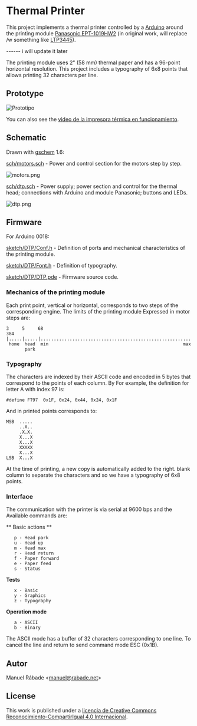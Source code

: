 Thermal Printer
=================

This project implements a thermal printer controlled by a
[Arduino](http://arduino.cc) around the printing module
[Panasonic EPT-1019HW2](doc/EPT-1019HW2.pdf) (in original work, will replace /w something like [LTP3445](http://zival.ru/sites/default/files/download/ltp3445.pdf)).


------ i will update it later

The printing module uses 2" (58 mm) thermal paper and has a
96-point horizontal resolution. This project includes a
typography of 6x8 points that allows printing 32 characters per line.

Prototype
---------

![Prototipo](img/prototype.jpg "Prototipo")

You can also see the [video de la impresora térmica en
funcionamiento](http://vimeo.com/13995215).

Schematic
------------

Drawn with [gschem](http://www.gpleda.org) 1.6:

[sch/motors.sch](sch/motors.sch) - Power and control section for
the motors step by step.

![motors.png](sch/motors.png "motors.png")

[sch/dtp.sch](sch/dtp.sch) - Power supply; power section and
control for the thermal head; connections with Arduino and module
Panasonic; buttons and LEDs.

![dtp.png](sch/dtp.png "dtp.png")

Firmware
--------

For Arduino 0018:

[sketch/DTP/Conf.h](sketch/DTP/Conf.h) - Definition of ports and
mechanical characteristics of the printing module.

[sketch/DTP/Font.h](sketch/DTP/Font.h) - Definition of typography.

[sketch/DTP/DTP.pde](sketch/DTP/DTP.pde) - Firmware source code.

### Mechanics of the printing module

Each print point, vertical or horizontal, corresponds to two steps
of the corresponding engine. The limits of the printing module
Expressed in motor steps are:

```
3     5     68                                                      384
|.....|.....|.........................................................|
 home  head  min                                                   max
       park
```

### Typography

The characters are indexed by their ASCII code and encoded in 5
bytes that correspond to the points of each column. By
For example, the definition for letter A with index 97 is:

`#define FT97  0x1F, 0x24, 0x44, 0x24, 0x1F`

And in printed points corresponds to:

```       
MSB  .....
     ..X..
     .X.X. 
     X...X
     X...X
     XXXXX
     X...X
LSB  X...X
```

At the time of printing, a new copy is automatically added to the right.
blank column to separate the characters and so we have a
typography of 6x8 points.

### Interface

The communication with the printer is via serial at 9600 bps and the
Available commands are:

** Basic actions **

```
   p - Head park
   u - Head up
   m - Head max
   r - Head return
   f - Paper forward
   e - Paper feed
   s - Status
```

**Tests**

```
   x - Basic
   y - Graphics
   z - Typography
```

**Operation mode**

```
   a - ASCII
   b - Binary
```

The ASCII mode has a buffer of 32 characters corresponding to one
line. To cancel the line and return to send command mode ESC
(0x1B).

Autor
-----

Manuel Rábade <[manuel@rabade.net](mailto:manuel@rabade.net)>

License
--------

This work is published under a [licencia de Creative Commons
Reconocimiento-CompartirIgual 4.0
Internacional](http://creativecommons.org/licenses/by-sa/4.0/).

